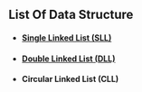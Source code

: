 ## List Of Data Structure
- #### [Single Linked List (SLL)](SingleLinkedList/)
- #### [Double Linked List (DLL)](DoubleLinkedList/)
- #### Circular Linked List (CLL)

